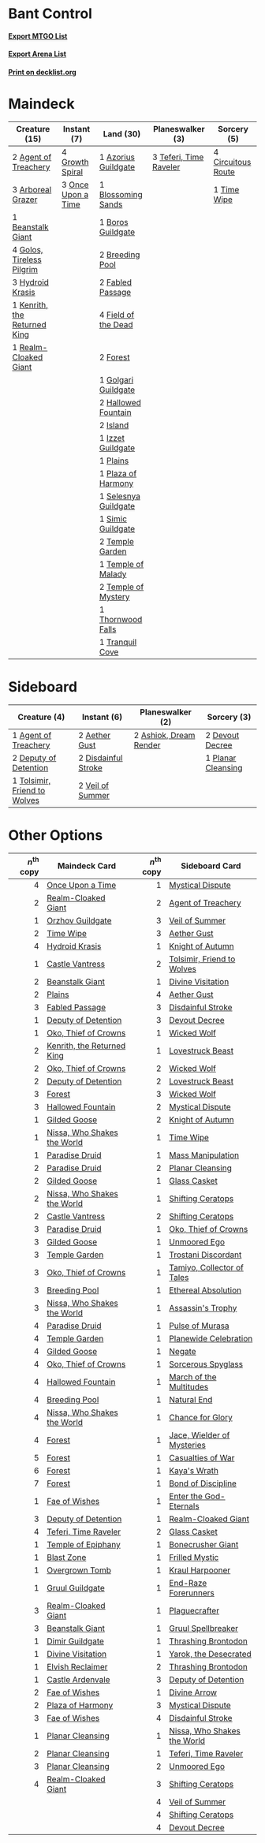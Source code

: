# Bant Control

#### [Export MTGO List](../collection/Bant%20Control/Bant%20Control.txt)
#### [Export Arena List](../collection/Bant%20Control/Bant%20Control_arena.txt)
#### [Print on decklist.org](http://decklist.org/?deckmain=2%09Agent%20of%20Treachery%0A3%09Arboreal%20Grazer%0A1%09Azorius%20Guildgate%0A1%09Beanstalk%20Giant%0A1%09Blossoming%20Sands%0A1%09Boros%20Guildgate%0A2%09Breeding%20Pool%0A4%09Circuitous%20Route%0A2%09Fabled%20Passage%0A4%09Field%20of%20the%20Dead%0A2%09Forest%0A1%09Golgari%20Guildgate%0A4%09Golos,%20Tireless%20Pilgrim%0A4%09Growth%20Spiral%0A2%09Hallowed%20Fountain%0A3%09Hydroid%20Krasis%0A2%09Island%0A1%09Izzet%20Guildgate%0A1%09Kenrith,%20the%20Returned%20King%0A3%09Once%20Upon%20a%20Time%0A1%09Plains%0A1%09Plaza%20of%20Harmony%0A1%09Realm-Cloaked%20Giant%0A1%09Selesnya%20Guildgate%0A1%09Simic%20Guildgate%0A3%09Teferi,%20Time%20Raveler%0A2%09Temple%20Garden%0A1%09Temple%20of%20Malady%0A2%09Temple%20of%20Mystery%0A1%09Thornwood%20Falls%0A1%09Time%20Wipe%0A1%09Tranquil%20Cove&deckside=2%09Aether%20Gust%0A1%09Agent%20of%20Treachery%0A2%09Ashiok,%20Dream%20Render%0A2%09Deputy%20of%20Detention%0A2%09Devout%20Decree%0A2%09Disdainful%20Stroke%0A1%09Planar%20Cleansing%0A1%09Tolsimir,%20Friend%20to%20Wolves%0A2%09Veil%20of%20Summer)
# Maindeck

|                                             Creature (15)                                             |                                         Instant (7)                                         |                                           Land (30)                                           |                                        Planeswalker (3)                                         |                                         Sorcery (5)                                         |
|-------------------------------------------------------------------------------------------------------|---------------------------------------------------------------------------------------------|-----------------------------------------------------------------------------------------------|-------------------------------------------------------------------------------------------------|---------------------------------------------------------------------------------------------|
|2 [Agent of Treachery](http://gatherer.wizards.com/Pages/Card/Details.aspx?multiverseid=466797)        |4 [Growth Spiral](http://gatherer.wizards.com/Pages/Card/Details.aspx?multiverseid=457322)   |1 [Azorius Guildgate](http://gatherer.wizards.com/Pages/Card/Details.aspx?multiverseid=376256) |3 [Teferi, Time Raveler](http://gatherer.wizards.com/Pages/Card/Details.aspx?multiverseid=461148)|4 [Circuitous Route](http://gatherer.wizards.com/Pages/Card/Details.aspx?multiverseid=452875)|
|3 [Arboreal Grazer](http://gatherer.wizards.com/Pages/Card/Details.aspx?multiverseid=461076)           |3 [Once Upon a Time](http://gatherer.wizards.com/Pages/Card/Details.aspx?multiverseid=473131)|1 [Blossoming Sands](http://gatherer.wizards.com/Pages/Card/Details.aspx?multiverseid=433169)  |                                                                                                 |1 [Time Wipe](http://gatherer.wizards.com/Pages/Card/Details.aspx?multiverseid=461150)       |
|1 [Beanstalk Giant](http://gatherer.wizards.com/Pages/Card/Details.aspx?multiverseid=473111)           |                                                                                             |1 [Boros Guildgate](http://gatherer.wizards.com/Pages/Card/Details.aspx?multiverseid=376272)   |                                                                                                 |                                                                                             |
|4 [Golos, Tireless Pilgrim](http://gatherer.wizards.com/Pages/Card/Details.aspx?multiverseid=466980)   |                                                                                             |2 [Breeding Pool](http://gatherer.wizards.com/Pages/Card/Details.aspx?multiverseid=97088)      |                                                                                                 |                                                                                             |
|3 [Hydroid Krasis](http://gatherer.wizards.com/Pages/Card/Details.aspx?multiverseid=457327)            |                                                                                             |2 [Fabled Passage](http://gatherer.wizards.com/Pages/Card/Details.aspx?multiverseid=473206)    |                                                                                                 |                                                                                             |
|1 [Kenrith, the Returned King](http://gatherer.wizards.com/Pages/Card/Details.aspx?multiverseid=476052)|                                                                                             |4 [Field of the Dead](http://gatherer.wizards.com/Pages/Card/Details.aspx?multiverseid=467001) |                                                                                                 |                                                                                             |
|1 [Realm-Cloaked Giant](http://gatherer.wizards.com/Pages/Card/Details.aspx?multiverseid=472988)       |                                                                                             |2 [Forest](http://gatherer.wizards.com/Pages/Card/Details.aspx?multiverseid=439860)            |                                                                                                 |                                                                                             |
|                                                                                                       |                                                                                             |1 [Golgari Guildgate](http://gatherer.wizards.com/Pages/Card/Details.aspx?multiverseid=376351) |                                                                                                 |                                                                                             |
|                                                                                                       |                                                                                             |2 [Hallowed Fountain](http://gatherer.wizards.com/Pages/Card/Details.aspx?multiverseid=97071)  |                                                                                                 |                                                                                             |
|                                                                                                       |                                                                                             |2 [Island](http://gatherer.wizards.com/Pages/Card/Details.aspx?multiverseid=439857)            |                                                                                                 |                                                                                             |
|                                                                                                       |                                                                                             |1 [Izzet Guildgate](http://gatherer.wizards.com/Pages/Card/Details.aspx?multiverseid=376378)   |                                                                                                 |                                                                                             |
|                                                                                                       |                                                                                             |1 [Plains](http://gatherer.wizards.com/Pages/Card/Details.aspx?multiverseid=439856)            |                                                                                                 |                                                                                             |
|                                                                                                       |                                                                                             |1 [Plaza of Harmony](http://gatherer.wizards.com/Pages/Card/Details.aspx?multiverseid=457398)  |                                                                                                 |                                                                                             |
|                                                                                                       |                                                                                             |1 [Selesnya Guildgate](http://gatherer.wizards.com/Pages/Card/Details.aspx?multiverseid=376490)|                                                                                                 |                                                                                             |
|                                                                                                       |                                                                                             |1 [Simic Guildgate](http://gatherer.wizards.com/Pages/Card/Details.aspx?multiverseid=376500)   |                                                                                                 |                                                                                             |
|                                                                                                       |                                                                                             |2 [Temple Garden](http://gatherer.wizards.com/Pages/Card/Details.aspx?multiverseid=405112)     |                                                                                                 |                                                                                             |
|                                                                                                       |                                                                                             |1 [Temple of Malady](http://gatherer.wizards.com/Pages/Card/Details.aspx?multiverseid=380515)  |                                                                                                 |                                                                                             |
|                                                                                                       |                                                                                             |2 [Temple of Mystery](http://gatherer.wizards.com/Pages/Card/Details.aspx?multiverseid=373571) |                                                                                                 |                                                                                             |
|                                                                                                       |                                                                                             |1 [Thornwood Falls](http://gatherer.wizards.com/Pages/Card/Details.aspx?multiverseid=405420)   |                                                                                                 |                                                                                             |
|                                                                                                       |                                                                                             |1 [Tranquil Cove](http://gatherer.wizards.com/Pages/Card/Details.aspx?multiverseid=451243)     |                                                                                                 |                                                                                             |


# Sideboard

|                                             Creature (4)                                              |                                         Instant (6)                                          |                                        Planeswalker (2)                                         |                                         Sorcery (3)                                         |
|-------------------------------------------------------------------------------------------------------|----------------------------------------------------------------------------------------------|-------------------------------------------------------------------------------------------------|---------------------------------------------------------------------------------------------|
|1 [Agent of Treachery](http://gatherer.wizards.com/Pages/Card/Details.aspx?multiverseid=466797)        |2 [Aether Gust](http://gatherer.wizards.com/Pages/Card/Details.aspx?multiverseid=466796)      |2 [Ashiok, Dream Render](http://gatherer.wizards.com/Pages/Card/Details.aspx?multiverseid=461155)|2 [Devout Decree](http://gatherer.wizards.com/Pages/Card/Details.aspx?multiverseid=466767)   |
|2 [Deputy of Detention](http://gatherer.wizards.com/Pages/Card/Details.aspx?multiverseid=457309)       |2 [Disdainful Stroke](http://gatherer.wizards.com/Pages/Card/Details.aspx?multiverseid=420705)|                                                                                                 |1 [Planar Cleansing](http://gatherer.wizards.com/Pages/Card/Details.aspx?multiverseid=191599)|
|1 [Tolsimir, Friend to Wolves](http://gatherer.wizards.com/Pages/Card/Details.aspx?multiverseid=461151)|2 [Veil of Summer](http://gatherer.wizards.com/Pages/Card/Details.aspx?multiverseid=466952)   |                                                                                                 |                                                                                             |


# Other Options

|*n*<sup>th</sup> copy|                                            Maindeck Card                                             |*n*<sup>th</sup> copy|                                            Sideboard Card                                            |
|--------------------:|------------------------------------------------------------------------------------------------------|--------------------:|------------------------------------------------------------------------------------------------------|
|                    4|[Once Upon a Time](http://gatherer.wizards.com/Pages/Card/Details.aspx?multiverseid=473131)           |                    1|[Mystical Dispute](http://gatherer.wizards.com/Pages/Card/Details.aspx?multiverseid=473020)           |
|                    2|[Realm-Cloaked Giant](http://gatherer.wizards.com/Pages/Card/Details.aspx?multiverseid=472988)        |                    2|[Agent of Treachery](http://gatherer.wizards.com/Pages/Card/Details.aspx?multiverseid=466797)         |
|                    1|[Orzhov Guildgate](http://gatherer.wizards.com/Pages/Card/Details.aspx?multiverseid=376443)           |                    3|[Veil of Summer](http://gatherer.wizards.com/Pages/Card/Details.aspx?multiverseid=466952)             |
|                    2|[Time Wipe](http://gatherer.wizards.com/Pages/Card/Details.aspx?multiverseid=461150)                  |                    3|[Aether Gust](http://gatherer.wizards.com/Pages/Card/Details.aspx?multiverseid=466796)                |
|                    4|[Hydroid Krasis](http://gatherer.wizards.com/Pages/Card/Details.aspx?multiverseid=457327)             |                    1|[Knight of Autumn](http://gatherer.wizards.com/Pages/Card/Details.aspx?multiverseid=452933)           |
|                    1|[Castle Vantress](http://gatherer.wizards.com/Pages/Card/Details.aspx?multiverseid=473204)            |                    2|[Tolsimir, Friend to Wolves](http://gatherer.wizards.com/Pages/Card/Details.aspx?multiverseid=461151) |
|                    2|[Beanstalk Giant](http://gatherer.wizards.com/Pages/Card/Details.aspx?multiverseid=473111)            |                    1|[Divine Visitation](http://gatherer.wizards.com/Pages/Card/Details.aspx?multiverseid=452760)          |
|                    2|[Plains](http://gatherer.wizards.com/Pages/Card/Details.aspx?multiverseid=439856)                     |                    4|[Aether Gust](http://gatherer.wizards.com/Pages/Card/Details.aspx?multiverseid=466796)                |
|                    3|[Fabled Passage](http://gatherer.wizards.com/Pages/Card/Details.aspx?multiverseid=473206)             |                    3|[Disdainful Stroke](http://gatherer.wizards.com/Pages/Card/Details.aspx?multiverseid=420705)          |
|                    1|[Deputy of Detention](http://gatherer.wizards.com/Pages/Card/Details.aspx?multiverseid=457309)        |                    3|[Devout Decree](http://gatherer.wizards.com/Pages/Card/Details.aspx?multiverseid=466767)              |
|                    1|[Oko, Thief of Crowns](http://gatherer.wizards.com/Pages/Card/Details.aspx?multiverseid=473159)       |                    1|[Wicked Wolf](http://gatherer.wizards.com/Pages/Card/Details.aspx?multiverseid=473143)                |
|                    2|[Kenrith, the Returned King](http://gatherer.wizards.com/Pages/Card/Details.aspx?multiverseid=476052) |                    1|[Lovestruck Beast](http://gatherer.wizards.com/Pages/Card/Details.aspx?multiverseid=473127)           |
|                    2|[Oko, Thief of Crowns](http://gatherer.wizards.com/Pages/Card/Details.aspx?multiverseid=473159)       |                    2|[Wicked Wolf](http://gatherer.wizards.com/Pages/Card/Details.aspx?multiverseid=473143)                |
|                    2|[Deputy of Detention](http://gatherer.wizards.com/Pages/Card/Details.aspx?multiverseid=457309)        |                    2|[Lovestruck Beast](http://gatherer.wizards.com/Pages/Card/Details.aspx?multiverseid=473127)           |
|                    3|[Forest](http://gatherer.wizards.com/Pages/Card/Details.aspx?multiverseid=439860)                     |                    3|[Wicked Wolf](http://gatherer.wizards.com/Pages/Card/Details.aspx?multiverseid=473143)                |
|                    3|[Hallowed Fountain](http://gatherer.wizards.com/Pages/Card/Details.aspx?multiverseid=97071)           |                    2|[Mystical Dispute](http://gatherer.wizards.com/Pages/Card/Details.aspx?multiverseid=473020)           |
|                    1|[Gilded Goose](http://gatherer.wizards.com/Pages/Card/Details.aspx?multiverseid=473122)               |                    2|[Knight of Autumn](http://gatherer.wizards.com/Pages/Card/Details.aspx?multiverseid=452933)           |
|                    1|[Nissa, Who Shakes the World](http://gatherer.wizards.com/Pages/Card/Details.aspx?multiverseid=461096)|                    1|[Time Wipe](http://gatherer.wizards.com/Pages/Card/Details.aspx?multiverseid=461150)                  |
|                    1|[Paradise Druid](http://gatherer.wizards.com/Pages/Card/Details.aspx?multiverseid=461098)             |                    1|[Mass Manipulation](http://gatherer.wizards.com/Pages/Card/Details.aspx?multiverseid=457186)          |
|                    2|[Paradise Druid](http://gatherer.wizards.com/Pages/Card/Details.aspx?multiverseid=461098)             |                    2|[Planar Cleansing](http://gatherer.wizards.com/Pages/Card/Details.aspx?multiverseid=191599)           |
|                    2|[Gilded Goose](http://gatherer.wizards.com/Pages/Card/Details.aspx?multiverseid=473122)               |                    1|[Glass Casket](http://gatherer.wizards.com/Pages/Card/Details.aspx?multiverseid=472977)               |
|                    2|[Nissa, Who Shakes the World](http://gatherer.wizards.com/Pages/Card/Details.aspx?multiverseid=461096)|                    1|[Shifting Ceratops](http://gatherer.wizards.com/Pages/Card/Details.aspx?multiverseid=466948)          |
|                    2|[Castle Vantress](http://gatherer.wizards.com/Pages/Card/Details.aspx?multiverseid=473204)            |                    2|[Shifting Ceratops](http://gatherer.wizards.com/Pages/Card/Details.aspx?multiverseid=466948)          |
|                    3|[Paradise Druid](http://gatherer.wizards.com/Pages/Card/Details.aspx?multiverseid=461098)             |                    1|[Oko, Thief of Crowns](http://gatherer.wizards.com/Pages/Card/Details.aspx?multiverseid=473159)       |
|                    3|[Gilded Goose](http://gatherer.wizards.com/Pages/Card/Details.aspx?multiverseid=473122)               |                    1|[Unmoored Ego](http://gatherer.wizards.com/Pages/Card/Details.aspx?multiverseid=452962)               |
|                    3|[Temple Garden](http://gatherer.wizards.com/Pages/Card/Details.aspx?multiverseid=405112)              |                    1|[Trostani Discordant](http://gatherer.wizards.com/Pages/Card/Details.aspx?multiverseid=452958)        |
|                    3|[Oko, Thief of Crowns](http://gatherer.wizards.com/Pages/Card/Details.aspx?multiverseid=473159)       |                    1|[Tamiyo, Collector of Tales](http://gatherer.wizards.com/Pages/Card/Details.aspx?multiverseid=461147) |
|                    3|[Breeding Pool](http://gatherer.wizards.com/Pages/Card/Details.aspx?multiverseid=97088)               |                    1|[Ethereal Absolution](http://gatherer.wizards.com/Pages/Card/Details.aspx?multiverseid=457314)        |
|                    3|[Nissa, Who Shakes the World](http://gatherer.wizards.com/Pages/Card/Details.aspx?multiverseid=461096)|                    1|[Assassin's Trophy](http://gatherer.wizards.com/Pages/Card/Details.aspx?multiverseid=452902)          |
|                    4|[Paradise Druid](http://gatherer.wizards.com/Pages/Card/Details.aspx?multiverseid=461098)             |                    1|[Pulse of Murasa](http://gatherer.wizards.com/Pages/Card/Details.aspx?multiverseid=446177)            |
|                    4|[Temple Garden](http://gatherer.wizards.com/Pages/Card/Details.aspx?multiverseid=405112)              |                    1|[Planewide Celebration](http://gatherer.wizards.com/Pages/Card/Details.aspx?multiverseid=461099)      |
|                    4|[Gilded Goose](http://gatherer.wizards.com/Pages/Card/Details.aspx?multiverseid=473122)               |                    1|[Negate](http://gatherer.wizards.com/Pages/Card/Details.aspx?multiverseid=423707)                     |
|                    4|[Oko, Thief of Crowns](http://gatherer.wizards.com/Pages/Card/Details.aspx?multiverseid=473159)       |                    1|[Sorcerous Spyglass](http://gatherer.wizards.com/Pages/Card/Details.aspx?multiverseid=435407)         |
|                    4|[Hallowed Fountain](http://gatherer.wizards.com/Pages/Card/Details.aspx?multiverseid=97071)           |                    1|[March of the Multitudes](http://gatherer.wizards.com/Pages/Card/Details.aspx?multiverseid=452938)    |
|                    4|[Breeding Pool](http://gatherer.wizards.com/Pages/Card/Details.aspx?multiverseid=97088)               |                    1|[Natural End](http://gatherer.wizards.com/Pages/Card/Details.aspx?multiverseid=240076)                |
|                    4|[Nissa, Who Shakes the World](http://gatherer.wizards.com/Pages/Card/Details.aspx?multiverseid=461096)|                    1|[Chance for Glory](http://gatherer.wizards.com/Pages/Card/Details.aspx?multiverseid=452909)           |
|                    4|[Forest](http://gatherer.wizards.com/Pages/Card/Details.aspx?multiverseid=439860)                     |                    1|[Jace, Wielder of Mysteries](http://gatherer.wizards.com/Pages/Card/Details.aspx?multiverseid=460981) |
|                    5|[Forest](http://gatherer.wizards.com/Pages/Card/Details.aspx?multiverseid=439860)                     |                    1|[Casualties of War](http://gatherer.wizards.com/Pages/Card/Details.aspx?multiverseid=461114)          |
|                    6|[Forest](http://gatherer.wizards.com/Pages/Card/Details.aspx?multiverseid=439860)                     |                    1|[Kaya's Wrath](http://gatherer.wizards.com/Pages/Card/Details.aspx?multiverseid=457331)               |
|                    7|[Forest](http://gatherer.wizards.com/Pages/Card/Details.aspx?multiverseid=439860)                     |                    1|[Bond of Discipline](http://gatherer.wizards.com/Pages/Card/Details.aspx?multiverseid=460933)         |
|                    1|[Fae of Wishes](http://gatherer.wizards.com/Pages/Card/Details.aspx?multiverseid=473006)              |                    1|[Enter the God-Eternals](http://gatherer.wizards.com/Pages/Card/Details.aspx?multiverseid=461123)     |
|                    3|[Deputy of Detention](http://gatherer.wizards.com/Pages/Card/Details.aspx?multiverseid=457309)        |                    1|[Realm-Cloaked Giant](http://gatherer.wizards.com/Pages/Card/Details.aspx?multiverseid=472988)        |
|                    4|[Teferi, Time Raveler](http://gatherer.wizards.com/Pages/Card/Details.aspx?multiverseid=461148)       |                    2|[Glass Casket](http://gatherer.wizards.com/Pages/Card/Details.aspx?multiverseid=472977)               |
|                    1|[Temple of Epiphany](http://gatherer.wizards.com/Pages/Card/Details.aspx?multiverseid=442808)         |                    1|[Bonecrusher Giant](http://gatherer.wizards.com/Pages/Card/Details.aspx?multiverseid=473077)          |
|                    1|[Blast Zone](http://gatherer.wizards.com/Pages/Card/Details.aspx?multiverseid=461171)                 |                    1|[Frilled Mystic](http://gatherer.wizards.com/Pages/Card/Details.aspx?multiverseid=457318)             |
|                    1|[Overgrown Tomb](http://gatherer.wizards.com/Pages/Card/Details.aspx?multiverseid=405103)             |                    1|[Kraul Harpooner](http://gatherer.wizards.com/Pages/Card/Details.aspx?multiverseid=452886)            |
|                    1|[Gruul Guildgate](http://gatherer.wizards.com/Pages/Card/Details.aspx?multiverseid=376359)            |                    1|[End-Raze Forerunners](http://gatherer.wizards.com/Pages/Card/Details.aspx?multiverseid=457268)       |
|                    3|[Realm-Cloaked Giant](http://gatherer.wizards.com/Pages/Card/Details.aspx?multiverseid=472988)        |                    1|[Plaguecrafter](http://gatherer.wizards.com/Pages/Card/Details.aspx?multiverseid=452832)              |
|                    3|[Beanstalk Giant](http://gatherer.wizards.com/Pages/Card/Details.aspx?multiverseid=473111)            |                    1|[Gruul Spellbreaker](http://gatherer.wizards.com/Pages/Card/Details.aspx?multiverseid=457323)         |
|                    1|[Dimir Guildgate](http://gatherer.wizards.com/Pages/Card/Details.aspx?multiverseid=376306)            |                    1|[Thrashing Brontodon](http://gatherer.wizards.com/Pages/Card/Details.aspx?multiverseid=456570)        |
|                    1|[Divine Visitation](http://gatherer.wizards.com/Pages/Card/Details.aspx?multiverseid=452760)          |                    1|[Yarok, the Desecrated](http://gatherer.wizards.com/Pages/Card/Details.aspx?multiverseid=466974)      |
|                    1|[Elvish Reclaimer](http://gatherer.wizards.com/Pages/Card/Details.aspx?multiverseid=466923)           |                    2|[Thrashing Brontodon](http://gatherer.wizards.com/Pages/Card/Details.aspx?multiverseid=456570)        |
|                    1|[Castle Ardenvale](http://gatherer.wizards.com/Pages/Card/Details.aspx?multiverseid=473200)           |                    3|[Deputy of Detention](http://gatherer.wizards.com/Pages/Card/Details.aspx?multiverseid=457309)        |
|                    2|[Fae of Wishes](http://gatherer.wizards.com/Pages/Card/Details.aspx?multiverseid=473006)              |                    1|[Divine Arrow](http://gatherer.wizards.com/Pages/Card/Details.aspx?multiverseid=460937)               |
|                    2|[Plaza of Harmony](http://gatherer.wizards.com/Pages/Card/Details.aspx?multiverseid=457398)           |                    3|[Mystical Dispute](http://gatherer.wizards.com/Pages/Card/Details.aspx?multiverseid=473020)           |
|                    3|[Fae of Wishes](http://gatherer.wizards.com/Pages/Card/Details.aspx?multiverseid=473006)              |                    4|[Disdainful Stroke](http://gatherer.wizards.com/Pages/Card/Details.aspx?multiverseid=420705)          |
|                    1|[Planar Cleansing](http://gatherer.wizards.com/Pages/Card/Details.aspx?multiverseid=191599)           |                    1|[Nissa, Who Shakes the World](http://gatherer.wizards.com/Pages/Card/Details.aspx?multiverseid=461096)|
|                    2|[Planar Cleansing](http://gatherer.wizards.com/Pages/Card/Details.aspx?multiverseid=191599)           |                    1|[Teferi, Time Raveler](http://gatherer.wizards.com/Pages/Card/Details.aspx?multiverseid=461148)       |
|                    3|[Planar Cleansing](http://gatherer.wizards.com/Pages/Card/Details.aspx?multiverseid=191599)           |                    2|[Unmoored Ego](http://gatherer.wizards.com/Pages/Card/Details.aspx?multiverseid=452962)               |
|                    4|[Realm-Cloaked Giant](http://gatherer.wizards.com/Pages/Card/Details.aspx?multiverseid=472988)        |                    3|[Shifting Ceratops](http://gatherer.wizards.com/Pages/Card/Details.aspx?multiverseid=466948)          |
|                     |                                                                                                      |                    4|[Veil of Summer](http://gatherer.wizards.com/Pages/Card/Details.aspx?multiverseid=466952)             |
|                     |                                                                                                      |                    4|[Shifting Ceratops](http://gatherer.wizards.com/Pages/Card/Details.aspx?multiverseid=466948)          |
|                     |                                                                                                      |                    4|[Devout Decree](http://gatherer.wizards.com/Pages/Card/Details.aspx?multiverseid=466767)              |

